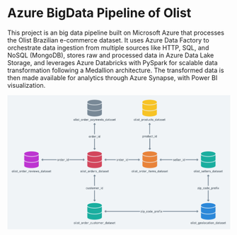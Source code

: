 # Azure BigData Pipeline of Olist 
This project is an big data pipeline built on Microsoft Azure that processes the Olist Brazilian e-commerce dataset. It uses Azure Data Factory to orchestrate data ingestion from multiple sources like HTTP, SQL, and NoSQL (MongoDB), stores raw and processed data in Azure Data Lake Storage, and leverages Azure Databricks with PySpark for scalable data transformation following a Medallion architecture. The transformed data is then made available for analytics through Azure Synapse, with Power BI visualization.

![Relationship Between Tables](HRhd2Y0.png)

